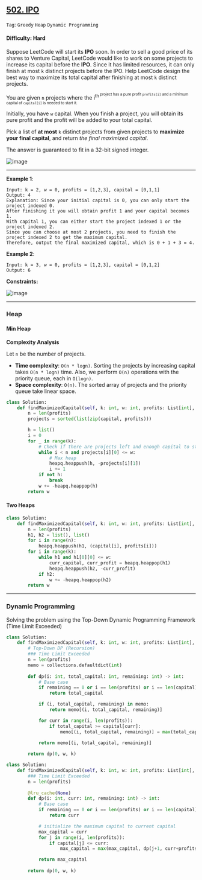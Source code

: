 ## [502. IPO](https://leetcode.com/problems/ipo/)

```Tag```: ```Greedy``` ```Heap``` ```Dynamic Programming```

#### Difficulty: Hard

Suppose LeetCode will start its __IPO__ soon. In order to sell a good price of its shares to Venture Capital, LeetCode would like to work on some projects to increase its capital before the __IPO__. Since it has limited resources, it can only finish at most ```k``` distinct projects before the IPO. Help LeetCode design the best way to maximize its total capital after finishing at most ```k``` distinct projects.

You are given ```n``` projects where the i<sup>th<sup> project has a pure profit ```profits[i]``` and a minimum capital of ```capital[i]``` is needed to start it.

Initially, you have ```w``` capital. When you finish a project, you will obtain its pure profit and the profit will be added to your total capital.

Pick a list of __at most__ ```k``` distinct projects from given projects to __maximize your final capital__, and return _the final maximized capital_.

The answer is guaranteed to fit in a 32-bit signed integer.

![image](https://user-images.githubusercontent.com/35042430/220833147-c64f188b-75e4-4df8-a620-9c7289bde6c6.png)

---

__Example 1__:
```
Input: k = 2, w = 0, profits = [1,2,3], capital = [0,1,1]
Output: 4
Explanation: Since your initial capital is 0, you can only start the project indexed 0.
After finishing it you will obtain profit 1 and your capital becomes 1.
With capital 1, you can either start the project indexed 1 or the project indexed 2.
Since you can choose at most 2 projects, you need to finish the project indexed 2 to get the maximum capital.
Therefore, output the final maximized capital, which is 0 + 1 + 3 = 4.
```

__Example 2__:
```
Input: k = 3, w = 0, profits = [1,2,3], capital = [0,1,2]
Output: 6
```

__Constraints:__

![image](https://user-images.githubusercontent.com/35042430/220833413-64414d1f-a175-497d-b914-151ac059624a.png)

---

### Heap

#### Min Heap
    
__Complexity Analysis__

Let ```n``` be the number of projects.

- __Time complexity__: ```O(n * log⁡n)```. Sorting the projects by increasing capital takes ```O(n * log⁡n)``` time. Also, we perform ```O(n)``` operations with the priority queue, each in ```O(log⁡n)```.
- __Space complexity__: ```O(n)```. The sorted array of projects and the priority queue take linear space.
    
```Python
class Solution:
    def findMaximizedCapital(self, k: int, w: int, profits: List[int], capital: List[int]) -> int:
        n = len(profits)
        projects = sorted(list(zip(capital, profits)))

        h = list()
        i = 0
        for _ in range(k):
            # Check if there are projects left and enough capital to start the project
            while i < n and projects[i][0] <= w:
                # Max heap
                heapq.heappush(h, -projects[i][1])
                i += 1
            if not h:
                break
            w += -heapq.heappop(h)
        return w
```
    
#### Two Heaps
    
```Python
class Solution:
    def findMaximizedCapital(self, k: int, w: int, profits: List[int], capital: List[int]) -> int:
        n = len(profits)
        h1, h2 = list(), list()
        for i in range(n):
            heapq.heappush(h1, (capital[i], profits[i]))
        for i in range(k):
            while h1 and h1[0][0] <= w:
                curr_capital, curr_profit = heapq.heappop(h1)
                heapq.heappush(h2, -curr_profit)
            if h2:
                w += -heapq.heappop(h2)
        return w
```
    
---

### Dynamic Programming

Solving the problem using the Top-Down Dynamic Programming Framework (Time Limit Exceeded)

```Python
class Solution:
    def findMaximizedCapital(self, k: int, w: int, profits: List[int], capital: List[int]) -> int:
        # Top-Down DP (Recursion)
        ### Time Limit Exceeded
        n = len(profits)
        memo = collections.defaultdict(int)
        
        def dp(i: int, total_capital: int, remaining: int) -> int:
            # Base case
            if remaining == 0 or i == len(profits) or i == len(capital):
                return total_capital

            if (i, total_capital, remaining) in memo:
                return memo[(i, total_capital, remaining)]

            for curr in range(i, len(profits)):
                if total_capital >= capital[curr]:
                    memo[(i, total_capital, remaining)] = max(total_capital, dp(curr + 1, total_capital + profits[curr], remaining - 1))

            return memo[(i, total_capital, remaining)]
        
        return dp(0, w, k)
```

```Python
class Solution:
    def findMaximizedCapital(self, k: int, w: int, profits: List[int], capital: List[int]) -> int:
        ### Time Limit Exceeded
        n = len(profits)
        
        @lru_cache(None)
        def dp(i: int, curr: int, remaining: int) -> int:
            # Base case
            if remaining == 0 or i == len(profits) or i == len(capital):
                return curr

            # initialize the maximum capital to current capital
            max_capital = curr  
            for j in range(i, len(profits)):
                if capital[j] <= curr:
                    max_capital = max(max_capital, dp(j+1, curr+profits[j], remaining-1))

            return max_capital
        
        return dp(0, w, k)
```
